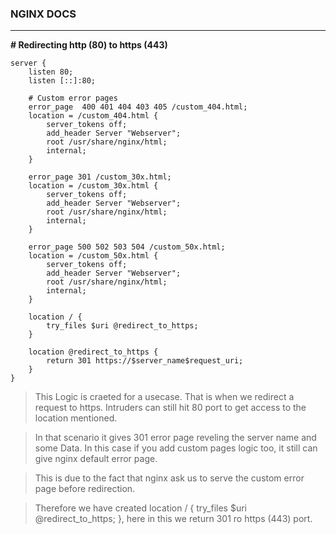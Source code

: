 ### NGINX DOCS
---
**# Redirecting http (80) to https (443)**

    server {
        listen 80;
        listen [::]:80;

        # Custom error pages
        error_page  400 401 404 403 405 /custom_404.html;
        location = /custom_404.html {
            server_tokens off;
            add_header Server "Webserver";
            root /usr/share/nginx/html;
            internal;
        }

        error_page 301 /custom_30x.html;
        location = /custom_30x.html {
            server_tokens off;
            add_header Server "Webserver";
            root /usr/share/nginx/html;
            internal;
        }

        error_page 500 502 503 504 /custom_50x.html;
        location = /custom_50x.html {
            server_tokens off;
            add_header Server "Webserver";
            root /usr/share/nginx/html;
            internal;
        }

        location / {
            try_files $uri @redirect_to_https;
        }

        location @redirect_to_https {
            return 301 https://$server_name$request_uri;
        }
    }

> This Logic is craeted for a usecase. That is when we redirect a request to https. Intruders can still hit 80 port to get access to the location mentioned. 

> In that scenario it gives 301 error page reveling the server name and some Data. In this case if you add custom pages logic too, it still can give nginx default error page. 

> This is due to the fact that nginx ask us to serve the custom error page before redirection. 

> Therefore we have created location / { try_files $uri @redirect_to_https; }, here in this we return 301 ro https (443) port.